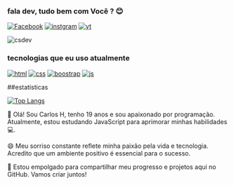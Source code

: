 ### fala dev, tudo bem com Você ? 😊
[![Facebook](https://img.shields.io/badge/Facebook-1877F2?style=for-the-badge&logo=facebook&logoColor=white)](https://www.facebook.com/profile.php?id=100076164650612) 
[![instgram](https://img.shields.io/badge/Instagram-E4405F?style=for-the-badge&logo=instagram&logoColor=white)](https://www.instagram.com/chenrique_dev/)
[![yt](https://img.shields.io/badge/YouTube-FF0000?style=for-the-badge&logo=youtube&logoColor=white)](https://www.youtube.com/channel/UCv1tkvaDPTgvJaEEOY90WaA)

![csdev](https://github-readme-stats.vercel.app/api?username=carlos676767&show_icons=true&theme=dracula)

### tecnologias que eu uso atualmente

[![html](https://img.shields.io/badge/HTML5-E34F26?style=for-the-badge&logo=html5&logoColor=white)]() [![css](https://img.shields.io/badge/CSS3-1572B6?style=for-the-badge&logo=css3&logoColor=white)]() [![boostrap](https://img.shields.io/badge/Bootstrap-563D7C?style=for-the-badge&logo=bootstrap&logoColor=white)]() [![js](https://img.shields.io/badge/JavaScript-323330?style=for-the-badge&logo=javascript&logoColor=F7DF1E)]() 

##estatísticas 

[![Top Langs](https://github-readme-stats.vercel.app/api/top-langs/?username=carlos676767&layout=pie)](https://github.com/anuraghazra/github-readme-stats)

👋 Olá! Sou Carlos H, tenho 19 anos e sou apaixonado por programação. Atualmente, estou estudando JavaScript para aprimorar minhas habilidades 💻.

😄 Meu sorriso constante reflete minha paixão pela vida e tecnologia. Acredito que um ambiente positivo é essencial para o sucesso.

🚀 Estou empolgado para compartilhar meu progresso e projetos aqui no GitHub. Vamos criar juntos!
